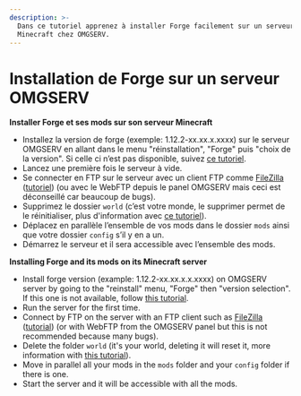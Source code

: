 ```yaml
---
description: >-
  Dans ce tutoriel apprenez à installer Forge facilement sur un serveur
  Minecraft chez OMGSERV.
---
```


# Installation de Forge sur un serveur OMGSERV

**Installer Forge et ses mods sur son serveur Minecraft**

* Installez la version de forge \(exemple: 1.12.2-xx.xx.x.xxxx\) sur le serveur OMGSERV en allant dans le menu "réinstallation", "Forge" puis "choix de la version". Si celle ci n’est pas disponible, suivez [ce tutoriel](https://wiki.idelya-network.fr/tutorials/installation-de-forge-via-openmod).
* Lancez une première fois le serveur à vide.
* Se connecter en FTP sur le serveur avec un client FTP comme [FileZilla](https://filezilla-project.org/download.php?type=client) \([tutoriel](https://www.omgserv.com/fr/faq-minecraft/comment_cr_er_et_utiliser_mon_acc_s_ftp-66/)\) \(ou avec le WebFTP depuis le panel OMGSERV mais ceci est déconseillé car beaucoup de bugs\).
* Supprimez le dossier `world` \(c’est votre monde, le supprimer permet de le réinitialiser, plus d'information avec [ce tutoriel](https://wiki.idelya-network.fr/tutorials/dois-je-supprimer-mon-monde)\). 
* Déplacez en parallèle l’ensemble de vos mods dans le dossier `mods` ainsi que votre dossier `config` s’il y en a un.
* Démarrez le serveur et il sera accessible avec l’ensemble des mods. 

**Installing Forge and its mods on its Minecraft server**

* Install forge version \(example: 1.12.2-xx.xx.x.x.xxxx\) on OMGSERV server by going to the "reinstall" menu, "Forge" then "version selection". If this one is not available, follow [this tutorial](https://wiki.idelya-network.fr/tutorials/installation-de-forge-via-openmod).
* Run the server for the first time.
* Connect by FTP on the server with an FTP client such as [FileZilla](https://filezilla-project.org/download.php?type=client) \([tutorial](https://www.omgserv.com/en/faq-minecraft/how_to_create_and_use_ftp_acces-86/)\) \(or with WebFTP from the OMGSERV panel but this is not recommended because many bugs\).
* Delete the folder `world` \(it's your world, deleting it will reset it, more information with [this tutorial](https://wiki.idelya-network.fr/tutorials/dois-je-supprimer-mon-monde)\). 
* Move in parallel all your mods in the `mods` folder and your `config` folder if there is one.
* Start the server and it will be accessible with all the mods. 


